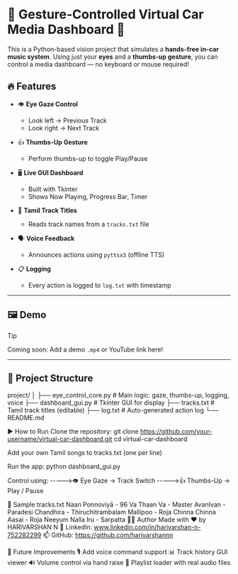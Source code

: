 # 🎵 Gesture-Controlled Virtual Car Media Dashboard 🚗

This is a Python-based vision project that simulates a **hands-free in-car music system**. Using just your **eyes** and a **thumbs-up gesture**, you can control a media dashboard — no keyboard or mouse required!

## 🔥 Features

- 👁️ **Eye Gaze Control**
  - Look left → Previous Track
  - Look right → Next Track

- 👍 **Thumbs-Up Gesture**
  - Perform thumbs-up to toggle Play/Pause

- 🖥️ **Live GUI Dashboard**
  - Built with Tkinter
  - Shows Now Playing, Progress Bar, Timer

- 🎵 **Tamil Track Titles**
  - Reads track names from a `tracks.txt` file

- 🗣️ **Voice Feedback**
  - Announces actions using `pyttsx3` (offline TTS)

- 📋 **Logging**
  - Every action is logged to `log.txt` with timestamp

---

## 🖼️ Demo

> [!TIP]  
> Coming soon: Add a demo `.mp4` or YouTube link here!

---

## 📂 Project Structure

project/
│
├── eye_control_core.py # Main logic: gaze, thumbs-up, logging, voice
├── dashboard_gui.py # Tkinter GUI for display
├── tracks.txt # Tamil track titles (editable)
├── log.txt # Auto-generated action log
└── README.md

▶️ How to Run
Clone the repository:
git clone https://github.com/your-username/virtual-car-dashboard.git
cd virtual-car-dashboard

Add your own Tamil songs to tracks.txt (one per line)

Run the app:
python dashboard_gui.py

Control using:
----->👁️ Eye Gaze → Track Switch
----->👍 Thumbs-Up → Play / Pause

📃 Sample tracks.txt
       Naan Ponnoviyā - 96
       Va Thaan Va - Master
       AvanIvan - Paradesi
       Chandhira - Thiruchitrambalam
       Mallipoo - Roja
       Chinna Chinna Aasai - Roja
      Neeyum Nalla Iru - Sarpatta
👨‍💻 Author
Made with ❤️ by HARIVARSHAN N
💼 LinkedIn: www.linkedin.com/in/harivarshan-n-752282299
📫 GitHub: https://github.com/harivarshannn

🏁 Future Improvements
🎙️ Add voice command support
📊 Track history GUI viewer
🔊 Volume control via hand raise
📂 Playlist loader with real audio files
